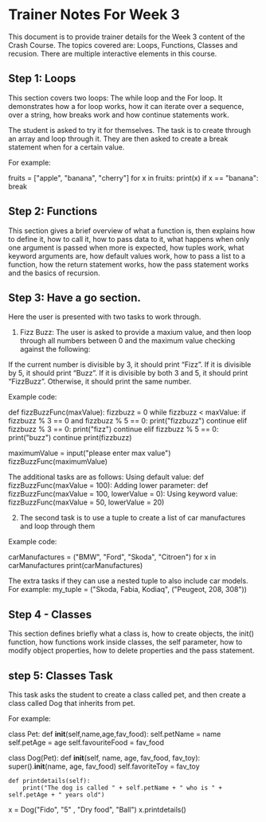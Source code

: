 # Trainer Notes For Week 3

This document is to provide trainer details for the Week 3 content of the Crash Course. The topics covered are: Loops, Functions, Classes and recusion. There are multiple interactive elements in this course.

## Step 1: Loops
This section covers two loops: The while loop and the For loop. It demonstrates how a for loop works, how it can iterate over a sequence, over a string, how breaks work and how continue statements work.

The student is asked to try it for themselves. The task is to create through an array and loop through it. They are then asked to create a break statement when for a certain value. 

For example:

fruits = ["apple", "banana", "cherry"]
for x in fruits:
  print(x)
  if x == "banana":
    break

## Step 2: Functions
This section gives a brief overview of what a function is, then explains how to define it, how to call it, how to pass data to it, what happens when only one argument is passed when more is expected, how tuples work, what keyword arguments are, how default values work, how to pass a list to a function, how the return statement works, how the pass statement works and the basics of recursion.

## Step 3: Have a go section.
Here the user is presented with two tasks to work through.

1. Fizz Buzz: The user is asked to provide a maxium value, and then loop through all numbers between 0 and the maximum value checking against the following:

If the current number is divisible by 3, it should print “Fizz”.
If it is divisible by 5, it should print “Buzz”.
If it is divisible by both 3 and 5, it should print “FizzBuzz”.
Otherwise, it should print the same number.

Example code:

def fizzBuzzFunc(maxValue):
    fizzbuzz = 0
    while fizzbuzz < maxValue:
        if fizzbuzz % 3 == 0 and fizzbuzz % 5 == 0:
            print("fizzbuzz")
            continue
        elif fizzbuzz % 3 == 0:
            print("fizz")
            continue
        elif fizzbuzz % 5 == 0:
            print("buzz")
            continue
        print(fizzbuzz)

maximumValue = input("please enter max value")
fizzBuzzFunc(maximumValue)

The additional tasks are as follows:
Using default value: def fizzBuzzFunc(maxValue = 100):
Adding lower parameter: def fizzBuzzFunc(maxValue = 100, lowerValue = 0):
Using keyword value: fizzBuzzFunc(maxValue = 50, lowerValue = 20)

2. The second task is to use a tuple to create a list of car manufactures and loop through them 

Example code:

carManufactures = ("BMW", "Ford", "Skoda", "Citroen")
for x in carManufactures
    print(carManufactures)

The extra tasks if they can use a nested tuple to also include car models. For example: 
my_tuple = ("Skoda, Fabia, Kodiaq", ("Peugeot, 208, 308"))

## Step 4 - Classes
This section defines briefly what a class is, how to create objects, the init() function, how functions work inside classes, the self parameter, how to modify object properties, how to delete properties and the pass statement.

## step 5: Classes Task

This task asks the student to create a class called pet, and then create a class called Dog that inherits from pet. 

For example:

class Pet:
    def __init__(self,name,age,fav_food):
        self.petName = name
        self.petAge = age
        self.favouriteFood = fav_food
        
class Dog(Pet):
    def __init__(self, name, age, fav_food, fav_toy):
        super().__init__(name, age, fav_food)
        self.favoriteToy = fav_toy
        
    def printdetails(self):
        print("The dog is called " + self.petName + " who is " + self.petAge + " years old")
    
x = Dog("Fido", "5" , "Dry food", "Ball")
x.printdetails()




